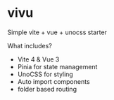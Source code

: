 # vivu

Simple vite + vue + unocss starter

What includes?
- Vite 4 & Vue 3
- Pinia for state management
- UnoCSS for styling
- Auto import components
- folder based routing